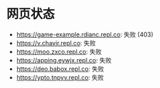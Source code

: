 # 网页状态
- https://game-example.rdianc.repl.co: 失败 (403)
- https://v.chavir.repl.co: 失败
- https://moo.zxco.repl.co: 失败
- https://apping.eywjx.repl.co: 失败
- https://deo.babox.repl.co: 失败
- https://ypto.tnpyv.repl.co: 失败
